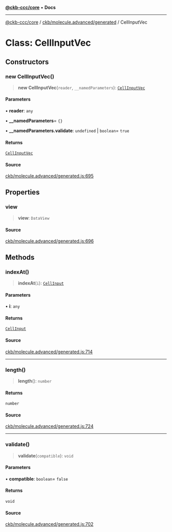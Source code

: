 [**@ckb-ccc/core**](README.md) • **Docs**

***

[@ckb-ccc/core](README.md) / [ckb/molecule.advanced/generated](ckb.molecule.advanced.generated.md) / CellInputVec

# Class: CellInputVec

## Constructors

### new CellInputVec()

> **new CellInputVec**(`reader`, `__namedParameters`): [`CellInputVec`](ckb.molecule.advanced.generated.Class.CellInputVec.md)

#### Parameters

• **reader**: `any`

• **\_\_namedParameters**= `{}`

• **\_\_namedParameters.validate**: `undefined` \| `boolean`= `true`

#### Returns

[`CellInputVec`](ckb.molecule.advanced.generated.Class.CellInputVec.md)

#### Source

[ckb/molecule.advanced/generated.js:695](https://github.com/SpectreMercury/ccc/blob/1b34760fdeb60ebebc0a7e641c12ef11dff1e7d0/packages/core/src/ckb/molecule.advanced/generated.js#L695)

## Properties

### view

> **view**: `DataView`

#### Source

[ckb/molecule.advanced/generated.js:696](https://github.com/SpectreMercury/ccc/blob/1b34760fdeb60ebebc0a7e641c12ef11dff1e7d0/packages/core/src/ckb/molecule.advanced/generated.js#L696)

## Methods

### indexAt()

> **indexAt**(`i`): [`CellInput`](ckb.molecule.advanced.generated.Class.CellInput.md)

#### Parameters

• **i**: `any`

#### Returns

[`CellInput`](ckb.molecule.advanced.generated.Class.CellInput.md)

#### Source

[ckb/molecule.advanced/generated.js:714](https://github.com/SpectreMercury/ccc/blob/1b34760fdeb60ebebc0a7e641c12ef11dff1e7d0/packages/core/src/ckb/molecule.advanced/generated.js#L714)

***

### length()

> **length**(): `number`

#### Returns

`number`

#### Source

[ckb/molecule.advanced/generated.js:724](https://github.com/SpectreMercury/ccc/blob/1b34760fdeb60ebebc0a7e641c12ef11dff1e7d0/packages/core/src/ckb/molecule.advanced/generated.js#L724)

***

### validate()

> **validate**(`compatible`): `void`

#### Parameters

• **compatible**: `boolean`= `false`

#### Returns

`void`

#### Source

[ckb/molecule.advanced/generated.js:702](https://github.com/SpectreMercury/ccc/blob/1b34760fdeb60ebebc0a7e641c12ef11dff1e7d0/packages/core/src/ckb/molecule.advanced/generated.js#L702)

